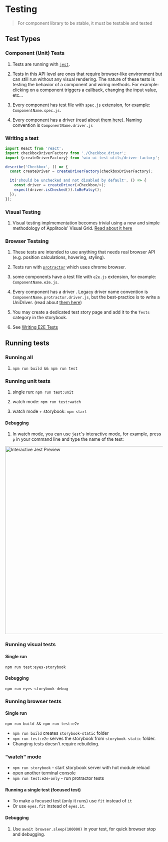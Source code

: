 # Testing

> For component library to be stable, it must be testable and tested

## Test Types

### Component (Unit) Tests

1. Tests are running with [`jest`](https://facebook.github.io/jest/).

1. Tests in this API level are ones that require browser-like environment but can still run without any visual rendering. The nature of these tests is testing the behavior of a component and wiring methods. For example: clicking on a component triggers a callback, changing the input value, etc...

1. Every component has test file with `spec.js` extension, for example: `ComponentName.spec.js`.

1. Every component has a driver (read about [them here](./TEST_DRIVERS_GUIDELINES.md)). Naming convention is `ComponentName.driver.js`

### Writing a test

```js
import React from 'react';
import checkboxDriverFactory from './Checkbox.driver';
import {createDriverFactory} from 'wix-ui-test-utils/driver-factory';

describe('Checkbox', () => {
  const createDriver = createDriverFactory(checkboxDriverFactory);

  it('should be unchecked and not disabled by default', () => {
    const driver = createDriver(<Checkbox/>);
    expect(driver.isChecked()).toBeFalsy();
  });
});
```

### Visual Testing

1. Visual testing implmementation becomes trivial using a new and simple methodology of Applitools' Visual Grid. [Read about it here](./VISUAL_TESTING.md)

### Browser Testsing

1. These tests are intended to use anything that needs real browser API (e.g. position calculations, hovering, styling).

1. Tests run with [`protractor`](http://www.protractortest.org/#/) which uses chrome browser.

1. some components have a test file with `e2e.js` extension, for example: `ComponentName.e2e.js`.

1. Every component has a driver . Legacy driver name convention is `ComponentName.protractor.driver.js`, but the best-practice is to write a UniDriver. (read about [them here](./TEST_DRIVERS_GUIDELINES.md))

1. You may create a dedicated test story page and add it to the `Tests` category in the storybook.

1. See [Writing E2E Tests](./WRITING_E2E_TESTS.md)

## Running tests

### Running all

1. `npm run build && npm run test`

### Running unit tests

1. single run: `npm run test:unit`

1. watch mode: `npm run test:watch`

1. watch mode + storybook: `npm start`

#### Debugging

1. In watch mode, you can use `jest`'s interactive mode, for example, press `p` in your command line and type the name of the test:
<img src="https://raw.githubusercontent.com/wix/wix-style-react/master/docs/assets/jest-interactive.png" alt="Interactive Jest Preview" width="600">

### Running visual tests

#### Single run

`npm run test:eyes-storybook`

#### Debugging

`npm run eyes-storybook-debug`

### Running browser tests

#### Single run

`npm run build && npm run test:e2e`

- `npm run build` creates `storybook-static` folder
- `npm run test:e2e` serves the storybook from `storybook-static` folder.
- Changing tests doesn't require rebuilding.

### "watch" mode

- `npm run storybook` - start storybook server with hot module reload
- open another terminal console
- `npm run test:e2e-only` - run protractor tests

#### Running a single test (focused test)

- To make a focused test (only it runs) use `fit` instead of `it`
- Or use `eyes.fit` instead of `eyes.it`.

#### Debugging

1. Use `await browser.sleep(100000)` in your test, for quick browser stop and debugging.
